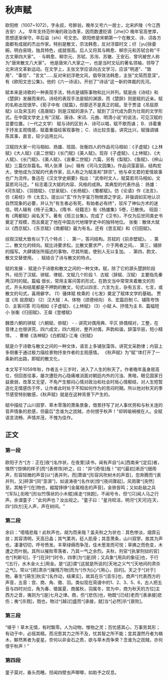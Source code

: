 # 秋声赋

欧阳修（1007~1072)，字永叔，号醉翁，晚年又号六一居士，北宋庐陵（今江西吉安）人。
早年支持范仲淹的政治改革，因而数遭贬谪［zhe]○
晚年官高誉厚，思想逐渐保守。卒后谥（shi）号文忠。
欧阳修是宋朝第一个在散文、诗、词各方面都有成就的杰出作家。特别是散文，宗法韩愈，反对浮靡时文；纡［yu]徐委婉，明白易晓，独具特色，成就很高。后人又将其与韩愈、柳宗元和苏轼合称"千古文章四大家"。
· 与韩愈、柳宗元、苏轼、苏洵、苏辙、王安石、曾巩被世人称为"唐宋散文八大家"。
他是唐宋八大家之一，也是当时文坛的著名领袖，领导了北宋诗文革新运动。在文学上，主张文学应该向古文学习，应该"明道"、"致用"、"事信"、"言文"……反对宋初浮艳文风，倡导效法韩愈，主张"文简而意深"。有《欧阳文忠公集》。他的《六一诗话》。开创了"诗话"这一新的体裁的先河。


赋本来是诗歌的一种表现手法，特点是铺陈事物和比兴并列。赋是由《诗经》和《楚辞》发展而来的。诗经的表现手法是赋的渊源，而《楚辞》则是赋的近亲。赋的名称出现很早，《荀子中有《赋篇》，但那还不是真正的赋。至于贾谊《吊屈原赋》以及宋玉的《高唐赋》则是汉赋的源头了。赋到了汉代成为蔚为壮观的文学形式。在中国文学史上有"汉赋、唐诗、宋词、元曲、明清小说"的说法，可见汉赋的显要位置。（一代之文学）
赋与诗的区别 
A．诗可以唱，赋不歌而诵；
B．诗着重于抒发主观情感，赋着重描绘客观事物；
C．诗比较含蓄，讲究比兴，赋强调铺陈其事，直言，较少运用比兴。


汉赋四大家一司马相如、扬雄、班固、张衡四人的作品司马相如：《子虚赋》《上林赋》《大人赋》《哀二世赋》《长门赋》《美人赋》。现存《子虚赋》、《上林赋》、《大人赋》、《长门赋》、《美人赋》、《哀秦二世赋》六篇，另有《梨赋》、《鱼赋》、《梓山赋》三篇仅存篇名。明人张溥［pu］辑有《司马文园集》。作品词藻富丽，结构宏大，使他成为汉赋的代表作家，后人称之为赋圣和"辞宗"。他与卓文君的爱情故事也广为流传。鲁迅在《汉文学史纲要》指出："武帝时文人，赋莫若司马相如，文莫若司马迁。"
标志着汉大赋的内容、风格的成熟。其典型的代表作品：
扬雄：《河东赋》、《羽猎赋》、《甘泉赋》、《长杨赋》、《蜀都赋》。仿《论语》作《法言》，仿《易经》作《太玄》。提出以"玄"作为宇宙万物根源之学说，并强调如实地认识自然现象的必要，并认为"有生者必有死，有始者必有终"，驳斥了神仙方术的迷信。明人辑有《杨子云集》。《隋书．经籍志》有《杨雄集》5卷，已散佚。
班固：有《两都赋》闻名天下。著有《班兰台集》。完成了《汉书》，不仅为后世同类史书奠定了规模，而且奠定了他在中国古代地理学史中的独特地位。
张衡：散体大赋以《西京赋》、《东京赋》《南都赋》最为有名。还有《思玄赋》和《归田赋》。

综观汉赋大致有以下几个特点：．
第一，答问结构。苏轼的《前赤壁赋》。
．第二，散文化的倾向。赋比诗要求松，比散文要求严，介于两者之间。．
第三，铺排的描写。大肆铺张所描述的事物，尽其所能，使别人无以复加。
．第四，韵文、散文交替使用。
．赋结合了诗与散文的特点。

赋的发展﹣ 赋是介于诗歌和散文之间的一种文体。赋，除了它的源头楚辞阶段外，经历了汉赋、骈赋、律赋、文赋几个阶段
1．古赋（辞赋、汉赋）
主要指先秦两汉时的赋。篇幅
很长，常用主客问答的形式，在韵文当中常常夹着散文的形式，开头和结尾都是不押韵的散文，句式以四言、六言为主，杂有五言、七言，或散文的句式，喜用僻字。
(1）骚体赋
枚乘的《七发》奠定了赋体文学的基础。 贾谊《吊
屈原赋》
(2）汉大赋：A、体物（颂德倾向） B、宏篇巨制
C、铺陈夸饰 D、主客问答
司马相如《子虚赋》、《上林赋》
(3）小赋 A、抒情为主 B、篇幅短小
张衡《归田赋》、王粲《登楼赋》

魏晋六朝的骈赋（六朝赋、俳赋） 
-﹣讲究对偶用典、平仄
排偶相对，工整，在音律上也很讲究，四六成文，四六相对，整齐对偶，声韵和谐，辞藻华丽，短小精悍。
．曹植《洛神赋》《白鹤赋》·江淹《别赋》

赋是介于诗歌与散文之间的一种文体，语言上多铺张藻饰，讲究文采韵律；内容上多侧重于通过极力描绘景物抒发作者的主观感情。
《秋声赋》为"赋''体打开了一条新的出路，即赋的散文化，

本文写于1059年秋，作者五十三岁时，进入了人生的秋天了。作者晚年虽身居高位，但回首往事，屡次遭贬内心隐痛难消面对朝廷内外的污浊、黑暗，眼见国家日益衰弱，改革又无望，不免产生郁闷心情对政治和社会时局心情郁结，对人生短暂造化无情感伤于怀，让作者此时处于不知如何作为的苦闷时期。所以他对秋天的季节感受特别敏感，《秋声赋》就是在这种背景下产生的。

赋中描绘了山川寂寥、草木零落的萧条景象，借景抒写了对人事优劳和与秋关连的音声情象的悲感，但最后"念谁为之戕贼，亦何恨乎秋声！"却转喻祸根在人。全赋语言流畅、声情并茂，不愧为佳作。

## 正文

### 第一段
欧阳子方^[方：正在]夜^[名作状，在夜里]读书，闻有声自^[从]西南来^[定后]者，悚然^[惊惧的样子]而^[表修饰]听之，曰："异^[奇怪]哉！"初^[最初]淅沥^[细雨声，形容轻微的声音]以^[表并列，而]萧飒^[形容风吹树木的声音]，忽奔腾而^[表并列，又]砰湃^[同"澎湃"]，如波涛夜^[名作状]惊^[夜间骤起]，风雨骤^[突然]至。其触于^[在]物也，縱蹤铮铮^[金属相击的声音]，金铁皆鸣；又如赴敌之兵^[军队],衔枚^[形似竹筷状的小木棍]疾走^[快跑]，不闻号令，但^[只]闻人马之行声。余谓童子："此何声也？汝出视之。"童子曰："星月皎洁，明河^[天河]在天，四^[四方]无人声，声在树间。"

### 第二段

余曰：“噫嘻悲哉！此秋声也，胡为而来哉？盖夫秋之为状也：其色惨淡，烟霏云敛；其容清明，天高日晶；其气栗冽，砭人肌骨；其意萧条，山川寂寥。故其为声也，凄凄切切，呼号愤发。丰草绿缛而争茂，佳木葱茏而可悦；草拂之而色变，木遭之而叶脱。其所以摧败零落者，乃其一气之余烈。夫秋，刑官^[执掌刑狱的官]也^[判断句]，于^[在]时^[时令，四季]为^[是]阴；又兵象^[用兵的象征]也，于行^[五行，水木金火土]用金。是^[这]谓^[这就是所说的]天地之义气^[天地间的肃杀之气]，常以^[把]肃杀^[摧残万物]而为^[作为]心^[用心，目的]。天之于^[对于]物，春生^[萌生]秋实^[名作动，结果实]，故其在乐^[音乐]也，商声^[代表西方的声音，五音：宫、商、角、徵、羽。类似现在简谱中的1、2、3、5、6，古人把五音与四时对应，角为春、徵属夏、商属秋，羽属冬，宫为中，商为秋天的方位]主西方之音，夷则为^[是]七月之律。商，伤^[悲伤]也，物既^[已经]老而^[表承接]悲伤；夷^[杀戮]，戮也，物过^[越过]盛而^[承接，就]当^[必然]杀^[衰败]。

### 第三段

“嗟乎！草木无情，有时飘零。人为动物，惟物之灵；百忧感其心，万事劳其形；有动于中，必摇其精。而况思其力之所不及，忧其智之所不能；宜其渥然丹者为槁木，黟然黑者为星星。奈何以非金石之质，欲与草木而争荣？念谁为之戕贼，亦何恨乎秋声！”

### 第四段
童子莫对，垂头而睡。但闻四壁虫声唧唧，如助予之叹息。